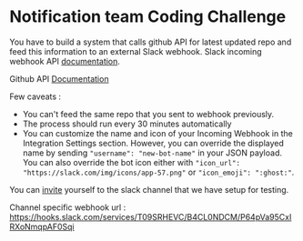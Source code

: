 # Notification team Coding Challenge

You have to build a system that calls github API for latest updated repo and feed this information to an external Slack webhook. Slack incoming webhook API [documentation](https://api.slack.com/incoming-webhooks).

Github API [Documentation](https://developer.github.com/v3/search/)

Few caveats :
 - You can't feed the same repo that you sent to webhook previously. 
 - The process should run every 30 minutes automatically
 - You can customize the name and icon of your Incoming Webhook in the Integration Settings section. However, you can override the displayed name by sending `"username": "new-bot-name"` in your JSON payload. You can also override the bot icon either with `"icon_url": "https://slack.com/img/icons/app-57.png"` or `"icon_emoji": ":ghost:"`.
 
 
You can [invite](https://notification-team-challenge.herokuapp.com/) yourself to the slack channel that we have setup for testing. 

Channel specific webhook url : https://hooks.slack.com/services/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

